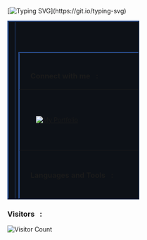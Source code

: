 <!-- tol to wrighte welcome svg message -->
[![Typing SVG](https://readme-typing-svg.herokuapp.com?size=24&vCenter=true&width=450&height=30&lines=Hello+there%2C+I'm+Bujar+Alimadhi+!;An+Frontend+Web+Developer+!;Welcome+to+my+GitHub+profile+!)](https://git.io/typing-svg)


<table style="height: 405px; border-color: #284d8f; background-color: #0d1117; width: 300px;" border="2" cellspacing="10" cellpadding="10">
<tbody>
<tr style="height: 405px;">
    
<!--  daily.dev img    -->
    
<td style="width: 300px; height: 405px;"><a href="https://app.daily.dev/alimadhiBujar"><img src="https://raw.githubusercontent.com/alimadhibujar/alimadhibujar/main/devcard.svg" alt="Bujar Alimadhi's Dev Card" width="400" /></a></td>
<td style="width: 552.133px; height: 552px;">
<table style="height: 403px; width: 325px; border-color: #284d8f;" border="2px" cellspacing="16" cellpadding="16px">
<tbody>
<tr style="height: 63px;">
<td style="width: 323px; height: 63px;">&nbsp;
    
<!--   Social Links   -->
    
<h3>&nbsp;&nbsp;&nbsp;&nbsp;Connect with me &nbsp; :</h3>
</td>
</tr>
<tr style="height: 131px;">
<td style="width: 323px; height: 131px;">&nbsp;&nbsp;&nbsp;&nbsp; <a href="https://www.linkedin.com/in/bujar-alimadhi/" target="_blank"><img title="Linkedin" src="https://upload.wikimedia.org/wikipedia/commons/c/ca/LinkedIn_logo_initials.png" alt="" width="40" align="center" /></a> &nbsp; <a title="My Portfolio" href="https://alimadhibujar.github.io/Projekt-Portofolio/" target="_blank"><img src="https://www.freeiconspng.com/uploads/site-internet-icon-png-31.png" alt="My Portfolio" width="40" align="center" /></a> &nbsp; <a href="https://codepen.io/alimadhibujar" target="_blank"><img title="Codepen" src="https://icon-library.com/images/codepen-icon/codepen-icon-26.jpg" alt="" width="35" align="center" /></a></td>
</tr>
<tr style="height: 103px;">
    <!-- skills -->
<td style="width: 323px; height: 103px;">  
<h3>&nbsp;&nbsp;&nbsp;&nbsp;Languages and Tools &nbsp; :</h3>
</td>
</tr>
<tr style="height: 193.943px;">
<td style="width: 323px; height: 193.943px;">&nbsp;
<p>&nbsp;&nbsp;&nbsp;<a href="https://www.w3schools.com/html/" target="_blank"> <img src="https://raw.githubusercontent.com/devicons/devicon/master/icons/html5/html5-original-wordmark.svg" alt="html5" width="50" /> </a> &nbsp; <a href="https://www.w3schools.com/css/" target="_blank"> <img src="https://raw.githubusercontent.com/devicons/devicon/master/icons/css3/css3-original-wordmark.svg" alt="css3" width="50" /></a> &nbsp; <a href="https://sass-lang.com" target="_blank"> <img src="https://raw.githubusercontent.com/devicons/devicon/master/icons/sass/sass-original.svg" alt="sass" width="40" height="40" /> </a> &nbsp; <a href="https://developer.mozilla.org/en-US/docs/Web/JavaScript" target="_blank"> <img src="https://raw.githubusercontent.com/devicons/devicon/master/icons/javascript/javascript-original.svg" alt="javascript" width="40" height="40" /> </a> &nbsp; <a href="https://reactjs.org/" target="_blank"> <img src="https://raw.githubusercontent.com/devicons/devicon/master/icons/react/react-original-wordmark.svg" alt="react" width="40" height="40" /> </a> &nbsp; <a href="https://git-scm.com/docs/gittutorial" target="_blank"><img src="https://cdn.iconscout.com/icon/free/png-256/git-1-226092.png" alt="Git" width="60" height="50" /></a> &nbsp; <a href="https://code.visualstudio.com/" target="_blank"><img src="https://raw.githubusercontent.com/github/explore/80688e429a7d4ef2fca1e82350fe8e3517d3494d/topics/visual-studio-code/visual-studio-code.png" alt="Visual Studio Code" width="36px" /> </a></p>
</td>
</tr>
</tbody>
</table>
&nbsp;</td>
</tr>
</tbody>
</table>


<!-- tol to show visitors in github -->
<h3 align="left">Visitors &nbsp; :</h3>    

![Visitor Count](https://profile-counter.glitch.me/{alimadhibujar}/count.svg)


    
  <!--
**alimadhibujar/alimadhibujar** is a ✨ _special_ ✨ repository because its `README.md` (this file) appears on your GitHub profile.

![Anurag's GitHub stats](https://github-readme-stats.vercel.app/api?username=alimadhibujar&show_icons=true&theme=gotham&count_private=true)


Here are some ideas to get you started:

- 🔭 I’m currently working on ...
- 🌱 I’m currently learning ...
- 👯 I’m looking to collaborate on ...
- 🤔 I’m looking for help with ...
- 💬 Ask me about ...
- 📫 How to reach me: ...
- 😄 Pronouns: ...
- ⚡ Fun fact: ...
 <div ><img src="https://github.com/alimadhibujar/Link-Academy-responsiv-/blob/master/img/bgvideo.gif?raw=true" align="left"/></div> -->

